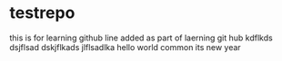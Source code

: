 # testrepo
this is for learning github
line added as part of laerning git hub
kdflkds
dsjflsad
dskjflkads
jlflsadlka
hello world
common its new year
